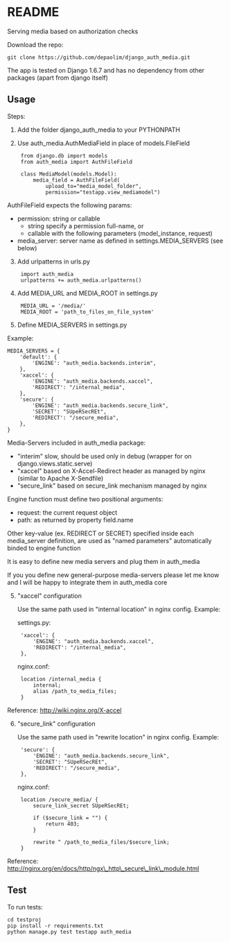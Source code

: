 # README

Serving media based on authorization checks

Download the repo:

    git clone https://github.com/depaolim/django_auth_media.git

The app is tested on Django 1.6.7 and has no dependency from other packages (apart from django itself)


## Usage

Steps:

1. Add the folder django\_auth\_media to your PYTHONPATH

2. Use auth\_media.AuthMediaField in place of models.FileField

        from django.db import models
        from auth_media import AuthFileField

        class MediaModel(models.Model):
            media_field = AuthFileField(
                upload_to="media_model_folder",
                permission="testapp.view_mediamodel")

AuthFileField expects the following params:

* permission: string or callable
    * string specify a permission full-name, or
    * callable with the following parameters (model\_instance, request)
* media\_server: server name as defined in settings.MEDIA\_SERVERS (see below)

3. Add urlpatterns in urls.py

        import auth_media
        urlpatterns += auth_media.urlpatterns()

4. Add MEDIA\_URL  and MEDIA\_ROOT in settings.py

        MEDIA_URL = '/media/'
        MEDIA_ROOT = 'path_to_files_on_file_system'

5. Define MEDIA\_SERVERS in settings.py

Example:

    MEDIA_SERVERS = {
        'default': {
            'ENGINE': "auth_media.backends.interim",
        },
        'xaccel': {
            'ENGINE': "auth_media.backends.xaccel",
            'REDIRECT': "/internal_media",
        },
        'secure': {
            'ENGINE': "auth_media.backends.secure_link",
            'SECRET': "SUpeRSecREt",
            'REDIRECT': "/secure_media",
        },
    }

Media-Servers included in auth\_media package:

* "interim" slow, should be used only in debug (wrapper for on django.views.static.serve)
* "xaccel" based on X-Accel-Redirect header as managed by nginx (similar to Apache X-Sendfile)
* "secure\_link" based on secure\_link mechanism managed by nginx

Engine function must define two positional arguments:

* request: the current request object
* path: as returned by property field.name

Other key-value (ex. REDIRECT or SECRET) specified inside each media\_server definition, are used as "named parameters" automatically binded to engine function

It is easy to define new media servers and plug them in auth\_media

If you you define new general-purpose media-servers please let me know and I will be happy to integrate them in auth\_media core

5. "xaccel" configuration

    Use the same path used in "internal location" in nginx config. Example:

    settings.py:

        'xaccel': {
            'ENGINE': "auth_media.backends.xaccel",
            'REDIRECT': "/internal_media",
        },

    nginx.conf:

        location /internal_media {
            internal;
            alias /path_to_media_files;
        }

Reference:
http://wiki.nginx.org/X-accel

6. "secure\_link" configuration

    Use the same path used in "rewrite location" in nginx config. Example:

        'secure': {
            'ENGINE': "auth_media.backends.secure_link",
            'SECRET': "SUpeRSecREt",
            'REDIRECT': "/secure_media",
        },

    nginx.conf:

        location /secure_media/ {
            secure_link_secret SUpeRSecREt;

            if ($secure_link = "") {
                return 403;
            }

            rewrite ^ /path_to_media_files/$secure_link;
        }

Reference:
http://nginx.org/en/docs/http/ngx\_http\_secure\_link\_module.html


## Test

To run tests:

    cd testproj
    pip install -r requirements.txt
    python manage.py test testapp auth_media
